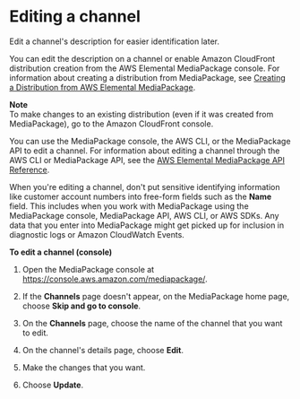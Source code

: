 # Editing a channel<a name="channels-edit"></a>

Edit a channel's description for easier identification later\.

You can edit the description on a channel or enable Amazon CloudFront distribution creation from the AWS Elemental MediaPackage console\. For information about creating a distribution from MediaPackage, see [Creating a Distribution from AWS Elemental MediaPackage](cdns-create-mp.md)\.

**Note**  
To make changes to an existing distribution \(even if it was created from MediaPackage\), go to the Amazon CloudFront console\.

You can use the MediaPackage console, the AWS CLI, or the MediaPackage API to edit a channel\. For information about editing a channel through the AWS CLI or MediaPackage API, see the [AWS Elemental MediaPackage API Reference](https://docs.aws.amazon.com/mediapackage/latest/apireference/)\.

When you're editing a channel, don't put sensitive identifying information like customer account numbers into free\-form fields such as the **Name** field\. This includes when you work with MediaPackage using the MediaPackage console, MediaPackage API, AWS CLI, or AWS SDKs\. Any data that you enter into MediaPackage might get picked up for inclusion in diagnostic logs or Amazon CloudWatch Events\.

**To edit a channel \(console\)**

1. Open the MediaPackage console at [https://console\.aws\.amazon\.com/mediapackage/](https://console.aws.amazon.com/mediapackage/)\.

1. If the **Channels** page doesn't appear, on the MediaPackage home page, choose **Skip and go to console**\.

1. On the **Channels** page, choose the name of the channel that you want to edit\.

1. On the channel's details page, choose **Edit**\.

1. Make the changes that you want\.

1. Choose **Update**\.